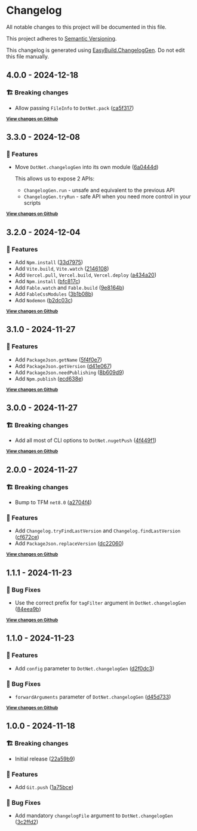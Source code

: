 # Changelog

All notable changes to this project will be documented in this file.

This project adheres to [Semantic Versioning](https://semver.org/spec/v2.0.0.html).

This changelog is generated using [EasyBuild.ChangelogGen](https://github.com/easybuild-org/EasyBuild.ChangelogGen). Do not edit this file manually.

<!-- EasyBuild: START -->
<!-- last_commit_released: fe8746f41d62c58740f908a2f88ac07f9d61df4c -->
<!-- EasyBuild: END -->

## 4.0.0 - 2024-12-18

### 🏗️ Breaking changes

* Allow passing `FileInfo` to `DotNet.pack` ([ca5f317](https://github.com/easybuild-org/EasyBuild.Tools/commit/ca5f317ea749079e140a4394943511242cf74c96))

<strong><small>[View changes on Github](https://github.com/easybuild-org/EasyBuild.Tools/compare/6a0444d6243a5ae97b28b37d0b4f7a05c1d988c7..fe8746f41d62c58740f908a2f88ac07f9d61df4c)</small></strong>

## 3.3.0 - 2024-12-08

### 🚀 Features

* Move `DotNet.changelogGen` into its own module ([6a0444d](https://github.com/easybuild-org/EasyBuild.Tools/commit/6a0444d6243a5ae97b28b37d0b4f7a05c1d988c7))

    This allows us to expose 2 APIs:

    - `ChangelogGen.run` - unsafe and equivalent to the previous API
    - `ChangelogGen.tryRun` - safe API when you need more control in your scripts

<strong><small>[View changes on Github](https://github.com/easybuild-org/EasyBuild.Tools/compare/b2dc03c252a56ce42b81b24506b98abc45c5fe00..6a0444d6243a5ae97b28b37d0b4f7a05c1d988c7)</small></strong>

## 3.2.0 - 2024-12-04

### 🚀 Features

* Add `Npm.install` ([33d7975](https://github.com/easybuild-org/EasyBuild.Tools/commit/33d797503e094cf434138fcfb2361694e85d81af))
* Add `Vite.build`, `Vite.watch` ([2146108](https://github.com/easybuild-org/EasyBuild.Tools/commit/2146108e84df05ba4f170ba98e35d98c6e98a9b6))
* Add `Vercel.pull`, `Vercel.build`, `Vercel.deploy` ([a434a20](https://github.com/easybuild-org/EasyBuild.Tools/commit/a434a20c9d9c68d7259f3222054c0e5500a25823))
* Add `Npm.install` ([bfc817c](https://github.com/easybuild-org/EasyBuild.Tools/commit/bfc817c55ea1a082157d706f630f29d4a7276b89))
* Add `Fable.watch` and `Fable.build` ([9e8164b](https://github.com/easybuild-org/EasyBuild.Tools/commit/9e8164b9ca8385af5d9d34c3837e934ef9b6bd13))
* Add `FableCssModules` ([3b1b08b](https://github.com/easybuild-org/EasyBuild.Tools/commit/3b1b08b89cb6e4e818a934295f926ce8df18b191))
* Add `Nodemon` ([b2dc03c](https://github.com/easybuild-org/EasyBuild.Tools/commit/b2dc03c252a56ce42b81b24506b98abc45c5fe00))

<strong><small>[View changes on Github](https://github.com/easybuild-org/EasyBuild.Tools/compare/3f7c1af7384fcb799ac028074287623ad3bc179a..b2dc03c252a56ce42b81b24506b98abc45c5fe00)</small></strong>

## 3.1.0 - 2024-11-27

### 🚀 Features

* Add `PackageJson.getName` ([5f4f0e7](https://github.com/easybuild-org/EasyBuild.Tools/commit/5f4f0e7f0aad6f72c7758949c4a448c742e5340d))
* Add `PackageJson.getVersion` ([d41e067](https://github.com/easybuild-org/EasyBuild.Tools/commit/d41e067831ce69a5bdcd254fb9669e6541245456))
* Add `PackageJson.needPublishing` ([8b609d9](https://github.com/easybuild-org/EasyBuild.Tools/commit/8b609d99513e38ea7320d6dfedfdceb9686afc09))
* Add `Npm.publish` ([ecd638e](https://github.com/easybuild-org/EasyBuild.Tools/commit/ecd638edc38be38a3247aa7891a762c92e8ea973))

<strong><small>[View changes on Github](https://github.com/easybuild-org/EasyBuild.Tools/compare/4f449f11c347ef3244d623c43246d022d984cdae..3f7c1af7384fcb799ac028074287623ad3bc179a)</small></strong>

## 3.0.0 - 2024-11-27

### 🏗️ Breaking changes

* Add all most of CLI options to `DotNet.nugetPush` ([4f449f1](https://github.com/easybuild-org/EasyBuild.Tools/commit/4f449f11c347ef3244d623c43246d022d984cdae))

<strong><small>[View changes on Github](https://github.com/easybuild-org/EasyBuild.Tools/compare/cdd4b51af8089e568089b977698abc66d650e88f..4f449f11c347ef3244d623c43246d022d984cdae)</small></strong>

## 2.0.0 - 2024-11-27

### 🏗️ Breaking changes

* Bump to TFM `net8.0` ([a2704f4](https://github.com/easybuild-org/EasyBuild.Tools/commit/a2704f4b9a51d5f0fb0f7fbdb70f1a7829fe194d))

### 🚀 Features

* Add `Changelog.tryFindLastVersion` and `Changelog.findLastVersion` ([cf672ce](https://github.com/easybuild-org/EasyBuild.Tools/commit/cf672ce6beb4c10b195685f1390260e47dbfc30c))
* Add `PackageJson.replaceVersion` ([dc22060](https://github.com/easybuild-org/EasyBuild.Tools/commit/dc220606e09c34dfba8f04cc7a816111c0ad1320))

<strong><small>[View changes on Github](https://github.com/easybuild-org/EasyBuild.Tools/compare/84eea9be8361d6ecfcd2d6a02350c6ab0f0d3eff..cdd4b51af8089e568089b977698abc66d650e88f)</small></strong>

## 1.1.1 - 2024-11-23

### 🐞 Bug Fixes

* Use the correct prefix  for `tagFilter` argument in `DotNet.changelogGen` ([84eea9b](https://github.com/easybuild-org/EasyBuild.Tools/commit/84eea9be8361d6ecfcd2d6a02350c6ab0f0d3eff))

<strong><small>[View changes on Github](https://github.com/easybuild-org/EasyBuild.Tools/compare/d45d733b306248cf7374abd0016ea8028b1bc93d..84eea9be8361d6ecfcd2d6a02350c6ab0f0d3eff)</small></strong>

## 1.1.0 - 2024-11-23

### 🚀 Features

* Add `config` parameter to `DotNet.changelogGen` ([d2f0dc3](https://github.com/easybuild-org/EasyBuild.Tools/commit/d2f0dc3b91b8fc7a52afbf179e0780e15561be1d))

### 🐞 Bug Fixes

* `forwardArguments` parameter of `DotNet.changelogGen` ([d45d733](https://github.com/easybuild-org/EasyBuild.Tools/commit/d45d733b306248cf7374abd0016ea8028b1bc93d))

<strong><small>[View changes on Github](https://github.com/easybuild-org/EasyBuild.Tools/compare/3c2ffd23492859b26a851a2e670fadf61e6c955a..d45d733b306248cf7374abd0016ea8028b1bc93d)</small></strong>

## 1.0.0 - 2024-11-18

### 🏗️ Breaking changes

* Initial release ([22a59b9](https://github.com/easybuild-org/EasyBuild.Tools/commit/22a59b9d8905d7ac52c52fbff8a98b6b234c23b7))

### 🚀 Features

* Add `Git.push` ([1a75bce](https://github.com/easybuild-org/EasyBuild.Tools/commit/1a75bceb2db14e2764337308d8fbabbe396b2698))

### 🐞 Bug Fixes

* Add mandatory `changelogFile` argument to `DotNet.changelogGen` ([3c2ffd2](https://github.com/easybuild-org/EasyBuild.Tools/commit/3c2ffd23492859b26a851a2e670fadf61e6c955a))
